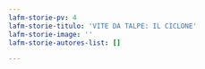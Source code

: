 ```yaml
---
lafm-storie-pv: 4
lafm-storie-titulo: 'VITE DA TALPE: IL CICLONE'
lafm-storie-image: ''
lafm-storie-autores-list: []

---
```

